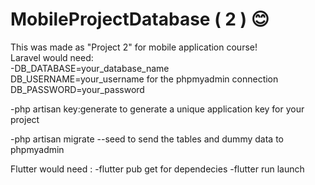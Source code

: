# MobileProjectDatabase ( 2 ) 😊
This was made as "Project 2" for mobile application course!  
Laravel would need:  
 -DB_DATABASE=your_database_name  
  DB_USERNAME=your_username        for the phpmyadmin connection  
  DB_PASSWORD=your_password
  
 -php artisan key:generate       to generate a unique application key for your project 

 -php artisan migrate --seed     to send the tables and dummy data to phpmyadmin

Flutter would need : 
    -flutter pub get    for dependecies 
    -flutter run        launch
